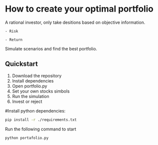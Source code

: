 # How to create your optimal portfolio

A rational investor, only take desitions based on objective information.

    - Risk

    - Return

Simulate scenarios and find the best portfolio.

## Quickstart

1. Download the repository
2. Install dependencies
3. Open portfolio.py
4. Set your own stocks simbols
5. Run the simulation
6. Invest or reject

#Install python dependencies:

```bash
pip install -r ./requirements.txt
```

Run the following command to start

```bash
python portafolio.py
```
